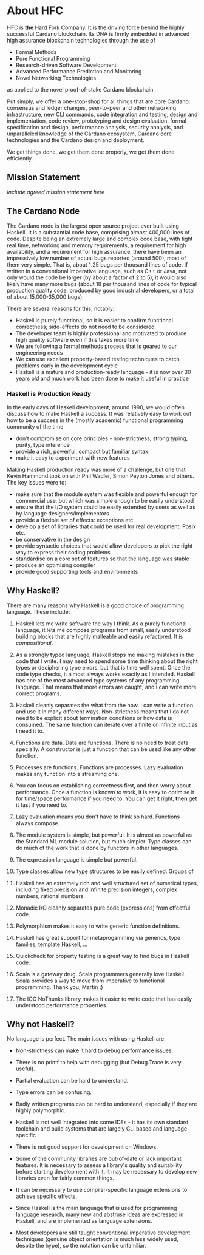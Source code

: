 # About HFC

HFC is **the** Hard Fork Company.   It is the driving force behind the highly successful Cardano blockchain.
Its DNA is firmly embedded in advanced high assurance blockchain technologies through the use of

- Formal Methods
- Pure Functional Programming
- Research-driven Software Development
- Advanced Performance Prediction and Monitoring
- Novel Networking Technologies

as applied to the novel proof-of-stake Cardano blockchain.

Put simply, we offer a one-stop-shop for all things that are core Cardano: consensus and ledger changes, peer-to-peer and other networking infrastructure,
new CLI commands, code integration and testing, design and implementation, code review, prototyping and design evaluation, formal specification and design,
performance analysis, security analysis, and unparalleled knowledge of the Cardano ecosystem, Cardano core technologies and the Cardano design and deployment.

We get things done, we get them done properly, we get them done efficiently.

## Mission Statement

*Include agreed mission statement here*

## The Cardano Node

The Cardano node is the largest open source project ever built using Haskell. It is a substantial code base, comprising almost 400,000 lines of code.
Despite being an extremely large and complex code base, with tight real time, networking and memory requirements, a requirement
for high availability, and a requirement for high assurance, there have been an impressively
low number of actual bugs reported (around 500), most of them very simple.  That is, about 1.25 bugs per thousand lines of code.
If written in a conventional imperative language, such as C++ or Java, not only would the code be larger (by about a factor of 2 to 5),
it would also likely have many more bugs (about 18 per thousand lines of code for typical production quality code, produced by good industrial
developers, or a total of about 15,000-35,000 bugs).

There are several reasons for this, notably:

- Haskell is purely functional, so it is easier to confirm functional correctness; side-effects do not need to be considered
- The developer team is highly professional and motivated to produce high quality software even if this takes more time
- We are following a formal methods process that is geared to our engineering needs
- We can use excellent property-based testing techniques to catch problems early in the development cycle
- Haskell is a mature and production-ready language - it is now over 30 years old and much work has been done to make it useful in practice

### Haskell is Production Ready

In the early days of Haskell development, around 1990, we would often discuss how to make Haskell a success. It was relatively easy to work
out how to be a success in the (mostly academic) functional programming community of the time

- don't compromise on core principles - non-strictness, strong typing, purity, type inference
- provide a rich, powerful, compact but familiar syntax
- make it easy to experiment with new features

Making Haskell production ready was more of a challenge, but one that Kevin Hammond took on with Phil Wadler, Simon Peyton Jones and others.
The key issues were to:

- make sure that the module system was flexible and powerful enough for commercial use, but which was simple enough to be easily understood
- ensure that the I/O system could be easily extended by users as well as by language designers/implementors
- provide a flexible set of effects: exceptions etc
- develop a set of libraries that could be used for real development: Posix etc.
- be conservative in the design
- provide syntactic choices that would allow developers to pick the right way to express their coding problems
- standardise on a core set of features so that the language was stable
- produce an optimising compiler
- provide good supporting tools and environments

## Why Haskell?

There are many reasons why Haskell is a good choice of programming language.  These include:

1. Haskell lets me write software the way I think.   As a purely functional language, it lets me compose programs from small, easily understood
building blocks that are highly malleable and easily refactored.  It is *compositional*.

1. As a strongly typed language, Haskell stops me making mistakes in the code that I write.  I may need to spend some time thinking about the right
types or deciphering type errors, but that is time well spent.  Once the code type checks, it almost always works exactly as I intended. 
Haskell has one of the most advanced type systems of any programming language.  That means that more errors are caught, and I can write more correct programs.

1. Haskell cleanly separates the what from the how.  I can write a function and use it in many different ways.  Non-strictness means that I do not need to be
explicit about termination conditions or how data is consumed.  The same function can iterate over a finite or infinite input as I need it to.

1. Functions are data.  Data are functions.  There is no need to treat data specially.  A constructor is just a function that can be used like any other function.

1. Processes are functions.  Functions are processes.  Lazy evaluation makes any function into a streaming one.

1. You can focus on establishing correctness first, and then worry about performance.  Once a function is known to work, it is easy to optimise it for time/space performance if you need to.  You can get it right, **then** get it fast if you need to.

1. Lazy evaluation means you don't have to think so hard.  Functions always compose.

1. The module system is simple, but powerful.  It is almost as powerful as the Standard ML module solution, but much simpler.  Type classes can do much of the work that is done
by functors in other languages.

1. The expression language is simple but powerful.

1. Type classes allow new type structures to be easily defined.  Groups of 

1. Haskell has an extremely rich and well structured set of numerical types, including fixed precision and infinite precision integers, complex numbers, rational numbers.

1. Monadic I/O cleanly separates pure code (expressions) from effectful code.

1. Polymorphism makes it easy to write generic function definitions.

1. Haskell has great support for metaprogamming via generics, type families, template Haskell, ...

1. Quickcheck for property testing is a great way to find bugs in Haskell code.

  1. Scala is a gateway drug.  Scala programmers generally love Haskell.  Scala provides a way to move from imperative to functional programming.  Thank you, Martin :)

1. The IOG NoThunks library makes it easier to write code that has easily understood performance properties.


## Why not Haskell?

No language is perfect.  The main issues with using Haskell are:

- Non-strictness can make it hard to debug performance issues.

- There is no printf to help with debugging (but Debug.Trace is very useful).

- Partial evaluation can be hard to understand.

- Type errors can be confusing.

- Badly written programs can be hard to understand, especially if they are highly polymorphic.

- Haskell is not well integrated into some IDEs - it has its own standard toolchain and build systems that are largely CLI based and language-specific

- There is not good support for development on Windows.

- Some of the community libraries are out-of-date or lack important features.  It is necessary to assess a library's quality and suitability before starting development with it.
It may be necessary to develop new libraries even for fairly common things.

- It can be necessary to use compiler-specific language extensions to achieve specific effects.

- Since Haskell is the main language that is used for programming language research, many new and abstruse ideas are expressed in Haskell, and are implemented as language extensions.

- Most developers are still taught conventional imperative development techniques (genuine object orientation is much less widely used, despite the hype), so the notation can be
  unfamiliar.
  
